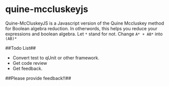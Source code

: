 quine-mccluskeyjs
=================

Quine-McCluskeyJS is a Javascript version of the Quine Mccluskey method for Boolean algebra reduction. 
In otherwords, this helps you reduce your expressions and boolean algebra.
Let `*` stand for not.
Change `A* + AB*` into `(AB)*`

##Todo List##
* Convert test to qUnit or other framework.
* Get code review
* Get feedback.


##Please provide feedback!!##